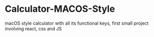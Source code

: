 # Calculator-MACOS-Style
macOS style calculator with all its functional keys, first small project involving react, css and JS
